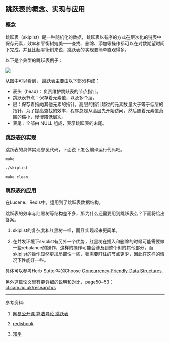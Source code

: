 ## 跳跃表的概念、实现与应用

### 概念
跳跃表（skiplist）是一种随机化的数据，跳跃表以有序的方式在层次化的链表中保存元素，效率和平衡树媲美——查找、删除、添加等操作都可以在对数期望时间下完成，并且比起平衡树来说，跳跃表的实现要简单直观得多。

以下是个典型的跳跃表例子：

![](http://redisbook.readthedocs.io/en/latest/_images/skiplist.png)

从图中可以看到， 跳跃表主要由以下部分构成：

- 表头（head）：负责维护跳跃表的节点指针。
- 跳跃表节点：保存着元素值，以及多个层。
- 层：保存着指向其他元素的指针。高层的指针越过的元素数量大于等于低层的指针，为了提高查找的效率，程序总是从高层先开始访问，然后随着元素值范围的缩小，慢慢降低层次。
- 表尾：全部由 NULL 组成，表示跳跃表的末尾。

### 跳跃表的实现

跳跃表的具体实现参见代码，下面说下怎么编译运行代码吧。

`make`

`./skiplist`

`make clean`

### 跳跃表的应用
在Lucene、Redis中，运用到了跳跃表数据结构。

跳跃表的效率与红黑树等结构差不多，那为什么还需要用到跳跃表么？下面将给出答案。

1. skiplist的复杂度和红黑树一样，而且实现起来更简单。

1. 在并发环境下skiplist有另外一个优势，红黑树在插入和删除的时候可能需要做一些rebalance的操作，这样的操作可能会涉及到整个树的其他部分，而skiplist的操作显然更加局部性一些，锁需要盯住的节点更少，因此在这样的情况下性能好一些。

具体可以参考Herb Sutter写的Choose [Concurrency-Friendly Data Structures](http://www.drdobbs.com/parallel/choose-concurrency-friendly-data-structu/208801371).

另外这篇论文里有更详细的说明和对比，page50~53：
[cl.cam.ac.uk/research/s](http://www.cl.cam.ac.uk/research/srg/netos/papers/2007-cpwl.pdf)



---
参考资料:

1. [网易公开课 算法导论 跳跃表](http://open.163.com/movie/2010/12/7/S/M6UTT5U0I_M6V2TTJ7S.html)

1. [redisbook](http://redisbook.readthedocs.io/en/latest/internal-datastruct/skiplist.html)

1. [知乎](https://www.zhihu.com/question/20202931/answer/16086538)
